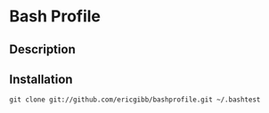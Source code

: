 # Bash Profile #

## Description ##


## Installation ##

`git clone git://github.com/ericgibb/bashprofile.git ~/.bashtest`
